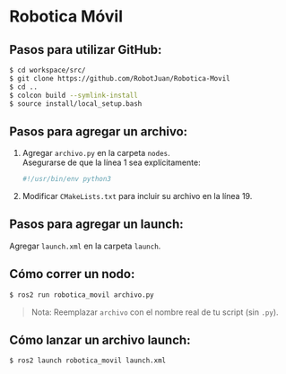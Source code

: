 # Robotica Móvil

## Pasos para utilizar GitHub:

```bash
$ cd workspace/src/
$ git clone https://github.com/RobotJuan/Robotica-Movil
$ cd ..
$ colcon build --symlink-install
$ source install/local_setup.bash
```

## Pasos para agregar un archivo:

1. Agregar `archivo.py` en la carpeta `nodes`.  
   Asegurarse de que la línea 1 sea explícitamente:  
   ```python
   #!/usr/bin/env python3
   ```
2. Modificar `CMakeLists.txt` para incluir su archivo en la línea 19.

## Pasos para agregar un launch:

Agregar `launch.xml` en la carpeta `launch`.

## Cómo correr un nodo:

```bash
$ ros2 run robotica_movil archivo.py
```

> Nota: Reemplazar `archivo` con el nombre real de tu script (sin `.py`).

## Cómo lanzar un archivo launch:

```bash
$ ros2 launch robotica_movil launch.xml
```
